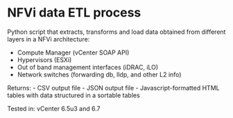 # NFVi data ETL process
Python script that extracts, transforms and load data obtained from different layers in a NFVi architecture:
- Compute Manager (vCenter SOAP API)
- Hypervisors (ESXi)
- Out of band management interfaces (iDRAC, iLO)
- Network switches (forwarding db, lldp, and other L2 info)

Returns:
    - CSV output file
    - JSON output file
    - Javascript-formatted HTML tables with data structured in a sortable tables
  
Tested in:
    vCenter 6.5u3 and 6.7
